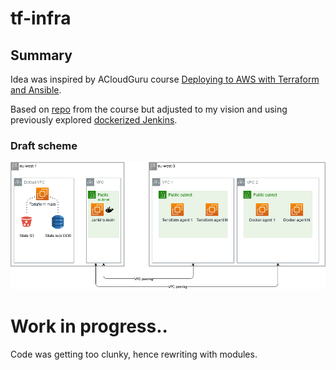# tf-infra

## Summary

Idea was inspired by ACloudGuru course [Deploying to AWS with Terraform and Ansible](https://acloud.guru/learn/8a6f598f-a41f-48ff-99a6-2c7a760b4119?_ga=2.170516256.1013769593.1602746496-2124952926.1598614771).

Based on [repo](https://github.com/linuxacademy/content-deploying-to-aws-ansible-terraform) from the course but adjusted to my vision and using previously explored [dockerized Jenkins](https://github.com/IgorMishchuk/weissbeerger-docker).

### Draft scheme

![scheme](scheme.png)

# Work in progress..

Code was getting too clunky, hence rewriting with modules.
